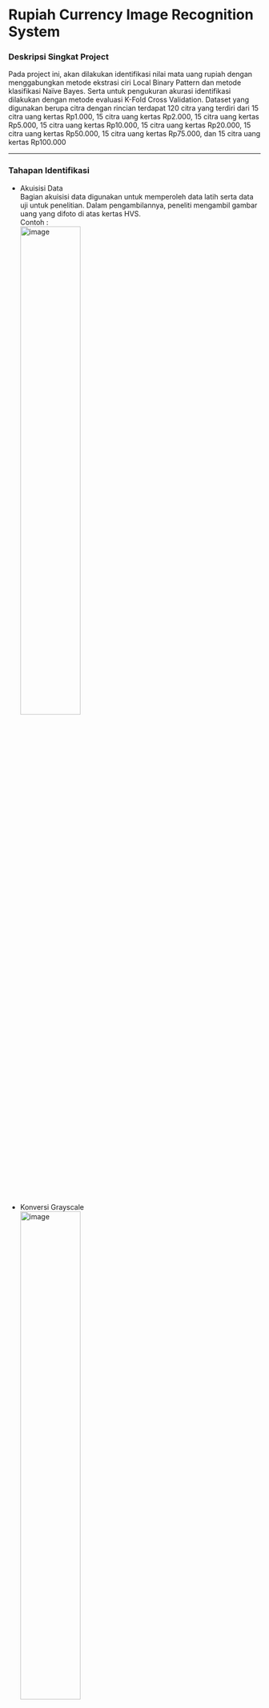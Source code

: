 # Rupiah Currency Image Recognition System

<div id="deskripsi">
  <h3>Deskripsi Singkat Project</h3>
  Pada project ini, akan dilakukan identifikasi nilai mata uang rupiah dengan menggabungkan metode ekstrasi ciri 
  Local Binary Pattern dan metode klasifikasi Naïve Bayes. Serta untuk pengukuran akurasi identifikasi dilakukan dengan metode evaluasi K-Fold Cross Validation. 
  Dataset yang digunakan berupa citra dengan rincian terdapat 120 citra yang terdiri dari 15 citra uang kertas Rp1.000, 15 citra uang kertas Rp2.000, 15 citra uang kertas Rp5.000, 15 citra uang kertas Rp10.000, 15 citra uang kertas Rp20.000, 15 citra uang kertas Rp50.000, 15 citra uang kertas Rp75.000, dan 15 citra uang kertas Rp100.000
</div>

<div id="tahapan">
  <hr>
  <h3>Tahapan Identifikasi</h3>
  <ul>
  <li>
    Akuisisi Data <br>
    Bagian akuisisi data digunakan untuk memperoleh data latih serta data uji untuk penelitian. Dalam 
    pengambilannya, peneliti mengambil gambar uang yang difoto di atas kertas HVS. <br>
    Contoh : <br>
    <img width="50%" alt="image" src="https://user-images.githubusercontent.com/96558726/184837924-1ef0b3fc-b774-47da-ab13-7ec399e42fd3.jpg"> <br>
  </li>
  <li>
    Konversi Grayscale <br>
    <img width="50%" alt="image" src="https://user-images.githubusercontent.com/96558726/184836354-4a7a5b5a-8d4c-42d8-9cc7-e0c3cbe4c6cf.png"> <br>
    Pada bagian ini, citra dikonversi kedalam mode grayscale yang bertujuan untuk memenuhi syarat citra agar dapat
    dilakukan ekstrasi ciri.
  </li>
  <li>
    Ekstrasi Ciri <br>
    Metode ekstrasi ciri yang digunakan pada penelitian ini adalah Local Binary Pattern (LBP). Terdapat beberapa 
    tahapan dalam penggunaan LBP, yaitu sebagai berikut. <br>
    1. Lakukan inisialisasi terhadap (x, y) dan varibel nilai yang berguna sebagai penampung nilai yang nantinya 
    menggantikan nilai piksel tengah. <br>
    2. Menggunakan kondisi x > 0 dan x < lebar citra dikurang 1 dan y > 0 dan y < tinggi citra dikurang 1.
    3. Apabila kondisi tersebut terpenuhi maka ambil nilai piksel tengah ic dan piksel ketetanggaan dari i7 
    sampai i0. <br>
    4. Lakukan perbandingan nilai piksel tengah ic dengan piksel ketetanggaan, apabila nilai ic >= piksel 
    ketetanggaan maka dilakukan penjumlahan pada variabel nilai sesuai dengan bobot masing-masing piksel 
    ketetanggaan. <br>
    5. Ubah semua nilai warna pada piksel (x,y) dengan value pada variabel nilai. <br>
    6. Lakukan penjumlahan nilai y dan memproses piksel selanjutnya. Setelah semua piksel diproses maka 
    akan terbentuk citra hasil LBP. <br>
  </li>
  <li>
    Klasifikasi <br>
    Metode klasifikasi yang digunakan pada penelitian ini adalah Naïve Bayes. Terdapat beberapa tahapan dalam 
    penggunaan Naïve Bayes, yaitu sebagai berikut. <br>
    1. Mencari probabilitas setiap atribut terhadap kelas <br>
    2. Menetapkan data sampel yang inigin diuji kelasnya ke dalam variabel, misal X <br>
    3. Menetapkan hipotests bahwa X adalah data dengan kelas label tertentu kedalma variabel, misal Y <br>
    4. Cari prior yaitu peluang dari hipotesis Y <br>
    5. Cari evidence yaitu peluang data sampel yang diamati <br>
    6. Cari likelihood yaitu peluang data sampel X, bila diasumsikan bahwa hipotesis Y benar <br>
    7. Untuk klasifikasi, cari posterior dengan nilai terbesar yang didapat dari perhitumgan likelihood dikali 
    prior dibagi evidence <br>
  </li>
  <li>
    Evaluasi <br>
    Setelah citra diekstrasi dan diklasifikasi, maka pada tahap ini dilakukan perhitungan akurasi pengujian 
    menggunakan K-Fold Cross Validation.
  </li>
  </ul>
</div>

<div id="tampilan">
  <hr>
  <h3>Screenshoot tampilan GUI aplikasi</h3>
  Halaman menu home <br>
  <img width="400" alt="image" src="https://user-images.githubusercontent.com/96558726/184838647-2952a804-46db-4d01-831f-a705500bff05.png"> <br>
  Input directory image yang ingin di klasifikasi <br>
  <img width="395" alt="image" src="https://user-images.githubusercontent.com/96558726/184838800-0ef2c0c1-8c61-41cc-8d5b-b80f75ee2308.png"><br>
  Hasil kalsifikasi <br>
  <img width="398" alt="image" src="https://user-images.githubusercontent.com/96558726/184838886-2723d9ea-379a-479e-9b0f-ba185d24d84e.png"><br>
  Halaman menu dataset <br>
  <img width="400" alt="image" src="https://user-images.githubusercontent.com/96558726/184839009-9f59a895-c6e3-4246-9d42-4e86ca03d640.png"><br>
  Halaman menu plot <br>
  <img width="404" alt="image" src="https://user-images.githubusercontent.com/96558726/184839121-1a7b9082-13b2-4505-9f47-f2a405505e03.png"><br>
</div>
